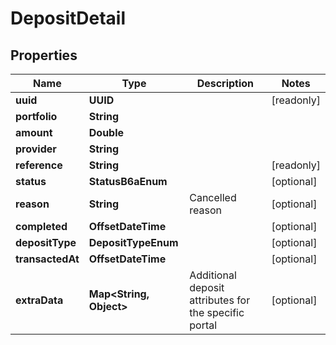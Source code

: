 

# DepositDetail


## Properties

Name | Type | Description | Notes
------------ | ------------- | ------------- | -------------
**uuid** | **UUID** |  |  [readonly]
**portfolio** | **String** |  | 
**amount** | **Double** |  | 
**provider** | **String** |  | 
**reference** | **String** |  |  [readonly]
**status** | **StatusB6aEnum** |  |  [optional]
**reason** | **String** | Cancelled reason |  [optional]
**completed** | **OffsetDateTime** |  |  [optional]
**depositType** | **DepositTypeEnum** |  |  [optional]
**transactedAt** | **OffsetDateTime** |  |  [optional]
**extraData** | **Map&lt;String, Object&gt;** | Additional deposit attributes for the specific portal |  [optional]



